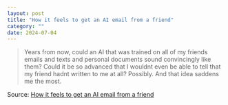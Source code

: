 ```yaml
---
layout: post
title: "How it feels to get an AI email from a friend"
category: ""
date: 2024-07-04
---
```


>Years from now, could an AI that was trained on all of my friends emails and texts and personal documents sound convincingly like them? Could it be so advanced that I wouldnt even be able to tell that my friend hadnt written to me at all? Possibly. And that idea saddens me the most.

Source: [How it feels to get an AI email from a friend](https://mrgan.com/ai-email-from-a-friend/)
